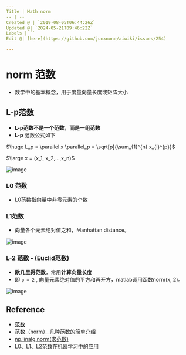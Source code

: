 ```yaml
---
Title | Math norm
-- | --
Created @ | `2019-08-05T06:44:26Z`
Updated @| `2024-05-21T09:46:22Z`
Labels | ``
Edit @| [here](https://github.com/junxnone/aiwiki/issues/254)

---
```

# norm 范数
- 数学中的基本概念，用于度量向量长度或矩阵大小

## L-p范数

- **L-p范数不是一个范数，而是一组范数**
- **L-p** 范数公式如下


$\huge  L_p = \parallel x \parallel_p = \sqrt[p]{\sum_{1}^{n} x_{i}^{p}}$

$\large x = (x_1, x_2,...,x_n)$


![image](https://user-images.githubusercontent.com/2216970/62444440-0f37ce80-b790-11e9-9fc0-6bc51fa78b35.png)

### L0 范数
- L0范数指向量中非零元素的个数

### L1范数

- 向量各个元素绝对值之和，Manhattan distance。

![image](https://user-images.githubusercontent.com/2216970/67923324-7a0a7180-fbe8-11e9-938a-51b47d1500ca.png)


### L-2 范数 - (Euclid范数)

- **欧几里得范数**，常用**计算向量长度**
- 即 `p = 2` , 向量元素绝对值的平方和再开方，matlab调用函数norm(x, 2)。

![image](https://user-images.githubusercontent.com/2216970/62444213-73a65e00-b78f-11e9-8746-7cc9a6ce7aa9.png)



## Reference

- [范数](https://blog.csdn.net/NCHFGFB/article/details/78498401)
- [范数（norm） 几种范数的简单介绍](https://blog.csdn.net/a493823882/article/details/80569888)
- [np.linalg.norm(求范数)](https://blog.csdn.net/hqh131360239/article/details/79061535)
- [L0、L1、L2范数在机器学习中的应用](https://www.jianshu.com/p/4bad38fe07e6)


